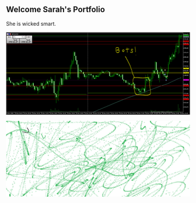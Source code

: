 ## Welcome Sarah's Portfolio

She is wicked smart.



![Bots](https://github.com/YMandCL/YMandCL.github.io/blob/master/Finding%20the%20Algorithms.PNG?raw=true)



![test](https://github.com/YMandCL/YMandCL.github.io/blob/master/aiden.png?raw=true)


